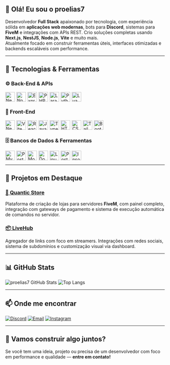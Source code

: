 ## 👋 Olá! Eu sou o **proelias7**

Desenvolvedor **Full Stack** apaixonado por tecnologia, com experiência sólida em **aplicações web modernas**, bots para **Discord**, sistemas para **FiveM** e integrações com APIs REST. Crio soluções completas usando **Next.js**, **NestJS**, **Node.js**, **Vite** e muito mais.  
Atualmente focado em construir ferramentas úteis, interfaces otimizadas e backends escaláveis com performance.

---

## 🧠 Tecnologias & Ferramentas

### ⚙️ Back-End & APIs
<div style="display: flex; gap: 5px; flex-wrap: wrap;">
  <img title="NestJS" height="30" src="https://devicon-website.vercel.app/api/nestjs/plain-wordmark.svg"/>
  <img title="Node.js" height="30" src="https://cdn.jsdelivr.net/gh/devicons/devicon/icons/nodejs/nodejs-original.svg"/>
  <img title="Express.js" height="30" src="https://devicon-website.vercel.app/api/express/original-wordmark.svg?color=%23FFFFFF"/>
  <img title="PHP" height="30" src="https://cdn.jsdelivr.net/gh/devicons/devicon/icons/php/php-original.svg"/>
  <img title="Laravel" height="30" src="https://devicon-website.vercel.app/api/laravel/plain-wordmark.svg"/>
  <img title="Python" height="30" src="https://cdn.jsdelivr.net/gh/devicons/devicon/icons/python/python-original.svg"/>
  <img title="Lua (FiveM)" height="30" src="https://cdn.jsdelivr.net/gh/devicons/devicon/icons/lua/lua-original.svg"/>
</div>

### 🎨 Front-End
<div style="display: flex; gap: 5px; flex-wrap: wrap;">
  <img title="Next.js" height="30" src="https://devicon-website.vercel.app/api/nextjs/original-wordmark.svg?color=%23FFFFFF"/>
  <img title="Vite" height="30" src="https://cdn.jsdelivr.net/gh/devicons/devicon/icons/vite/vite-original.svg"/>
  <img title="React" height="30" src="https://cdn.jsdelivr.net/gh/devicons/devicon/icons/react/react-original.svg"/>
  <img title="JavaScript" height="30" src="https://cdn.jsdelivr.net/gh/devicons/devicon/icons/javascript/javascript-original.svg"/>
  <img title="TypeScript" height="30" src="https://cdn.jsdelivr.net/gh/devicons/devicon/icons/typescript/typescript-original.svg"/>
  <img title="HTML5" height="30" src="https://cdn.jsdelivr.net/gh/devicons/devicon/icons/html5/html5-original.svg"/>
  <img title="CSS3" height="30" src="https://cdn.jsdelivr.net/gh/devicons/devicon/icons/css3/css3-original.svg"/>
  <img title="TailwindCSS" height="30" src="https://devicon-website.vercel.app/api/tailwindcss/plain.svg"/>
  <img title="Bootstrap" height="30" src="https://cdn.jsdelivr.net/gh/devicons/devicon/icons/bootstrap/bootstrap-original.svg"/>
</div>

### 🗄️ Bancos de Dados & Ferramentas
<div style="display: flex; gap: 5px; flex-wrap: wrap;">
  <img title="MySQL" height="30" src="https://cdn.jsdelivr.net/gh/devicons/devicon/icons/mysql/mysql-original-wordmark.svg"/>
  <img title="PostgreSQL" height="30" src="https://cdn.jsdelivr.net/gh/devicons/devicon/icons/postgresql/postgresql-original.svg"/>
  <img title="MongoDB" height="30" src="https://cdn.jsdelivr.net/gh/devicons/devicon/icons/mongodb/mongodb-original-wordmark.svg"/>
  <img title="Docker" height="30" src="https://cdn.jsdelivr.net/gh/devicons/devicon/icons/docker/docker-original.svg"/>
  <img title="Linux" height="30" src="https://cdn.jsdelivr.net/gh/devicons/devicon/icons/linux/linux-original.svg"/>
  <img title="Postman" height="30" src="https://cdn.jsdelivr.net/gh/devicons/devicon/icons/postman/postman-original.svg"/>
  <img title="Insomnia" height="30" src="https://cdn.jsdelivr.net/gh/devicons/devicon/icons/insomnia/insomnia-original.svg"/>
</div>

---

## 💼 Projetos em Destaque

### [🔗 Quantic Store](http://quanticstore.com.br)
Plataforma de criação de lojas para servidores **FiveM**, com painel completo, integração com gateways de pagamento e sistema de execução automática de comandos no servidor.

### [📦 LiveHub](https://github.com/proelias7/livehub)
Agregador de links com foco em streamers. Integrações com redes sociais, sistema de subdomínios e customização visual via dashboard.

---

## 📊 GitHub Stats

![proelias7 GitHub Stats](https://github-readme-stats.vercel.app/api?username=proelias7&show_icons=true&theme=tokyonight&hide_border=true)
![Top Langs](https://github-readme-stats.vercel.app/api/top-langs/?username=proelias7&layout=compact&theme=tokyonight&hide_border=true)

---

## 📫 Onde me encontrar

[![Discord](https://img.shields.io/badge/proelias7-7289DA?style=for-the-badge&logo=discord&logoColor=white)](https://discord.gg/Qqe5a3J58J)
[![Email](https://img.shields.io/badge/proelias7@live.com-0078D7?style=for-the-badge&logo=microsoftoutlook&logoColor=white)]()
[![Instagram](https://img.shields.io/badge/@proelias7-E4405F?style=for-the-badge&logo=instagram&logoColor=white)](https://www.instagram.com/proelias7)

---

## 🚀 Vamos construir algo juntos?

Se você tem uma ideia, projeto ou precisa de um desenvolvedor com foco em performance e qualidade — **entre em contato!**
